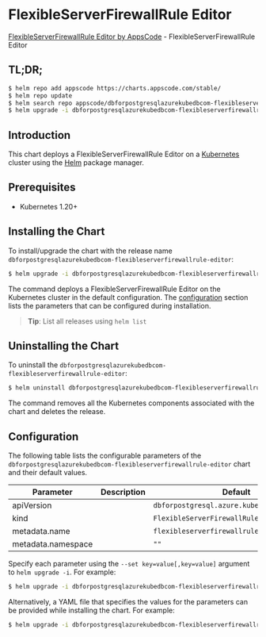 # FlexibleServerFirewallRule Editor

[FlexibleServerFirewallRule Editor by AppsCode](https://appscode.com) - FlexibleServerFirewallRule Editor

## TL;DR;

```bash
$ helm repo add appscode https://charts.appscode.com/stable/
$ helm repo update
$ helm search repo appscode/dbforpostgresqlazurekubedbcom-flexibleserverfirewallrule-editor --version=v0.20.0
$ helm upgrade -i dbforpostgresqlazurekubedbcom-flexibleserverfirewallrule-editor appscode/dbforpostgresqlazurekubedbcom-flexibleserverfirewallrule-editor -n default --create-namespace --version=v0.20.0
```

## Introduction

This chart deploys a FlexibleServerFirewallRule Editor on a [Kubernetes](http://kubernetes.io) cluster using the [Helm](https://helm.sh) package manager.

## Prerequisites

- Kubernetes 1.20+

## Installing the Chart

To install/upgrade the chart with the release name `dbforpostgresqlazurekubedbcom-flexibleserverfirewallrule-editor`:

```bash
$ helm upgrade -i dbforpostgresqlazurekubedbcom-flexibleserverfirewallrule-editor appscode/dbforpostgresqlazurekubedbcom-flexibleserverfirewallrule-editor -n default --create-namespace --version=v0.20.0
```

The command deploys a FlexibleServerFirewallRule Editor on the Kubernetes cluster in the default configuration. The [configuration](#configuration) section lists the parameters that can be configured during installation.

> **Tip**: List all releases using `helm list`

## Uninstalling the Chart

To uninstall the `dbforpostgresqlazurekubedbcom-flexibleserverfirewallrule-editor`:

```bash
$ helm uninstall dbforpostgresqlazurekubedbcom-flexibleserverfirewallrule-editor -n default
```

The command removes all the Kubernetes components associated with the chart and deletes the release.

## Configuration

The following table lists the configurable parameters of the `dbforpostgresqlazurekubedbcom-flexibleserverfirewallrule-editor` chart and their default values.

|     Parameter      | Description |                        Default                         |
|--------------------|-------------|--------------------------------------------------------|
| apiVersion         |             | <code>dbforpostgresql.azure.kubedb.com/v1alpha1</code> |
| kind               |             | <code>FlexibleServerFirewallRule</code>                |
| metadata.name      |             | <code>flexibleserverfirewallrule</code>                |
| metadata.namespace |             | <code>""</code>                                        |


Specify each parameter using the `--set key=value[,key=value]` argument to `helm upgrade -i`. For example:

```bash
$ helm upgrade -i dbforpostgresqlazurekubedbcom-flexibleserverfirewallrule-editor appscode/dbforpostgresqlazurekubedbcom-flexibleserverfirewallrule-editor -n default --create-namespace --version=v0.20.0 --set apiVersion=dbforpostgresql.azure.kubedb.com/v1alpha1
```

Alternatively, a YAML file that specifies the values for the parameters can be provided while
installing the chart. For example:

```bash
$ helm upgrade -i dbforpostgresqlazurekubedbcom-flexibleserverfirewallrule-editor appscode/dbforpostgresqlazurekubedbcom-flexibleserverfirewallrule-editor -n default --create-namespace --version=v0.20.0 --values values.yaml
```
